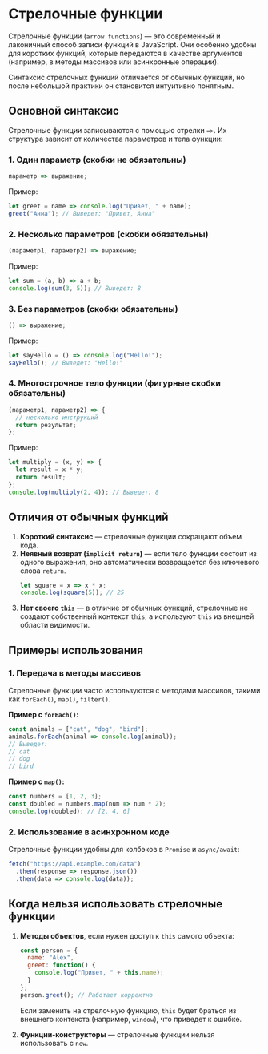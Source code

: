 # Стрелочные функции

Стрелочные функции (`arrow functions`) — это современный и лаконичный способ записи функций в JavaScript. Они особенно удобны для коротких функций, которые передаются в качестве аргументов (например, в методы массивов или асинхронные операции).

Синтаксис стрелочных функций отличается от обычных функций, но после небольшой практики он становится интуитивно понятным.

## Основной синтаксис

Стрелочные функции записываются с помощью стрелки `=>`. Их структура зависит от количества параметров и тела функции:

### 1. Один параметр (скобки не обязательны)
```javascript
параметр => выражение;
```
Пример:
```javascript
let greet = name => console.log("Привет, " + name);
greet("Анна"); // Выведет: "Привет, Анна"
```

### 2. Несколько параметров (скобки обязательны)
```javascript
(параметр1, параметр2) => выражение;
```
Пример:
```javascript
let sum = (a, b) => a + b;
console.log(sum(3, 5)); // Выведет: 8
```

### 3. Без параметров (скобки обязательны)
```javascript
() => выражение;
```
Пример:
```javascript
let sayHello = () => console.log("Hello!");
sayHello(); // Выведет: "Hello!"
```

### 4. Многострочное тело функции (фигурные скобки обязательны)
```javascript
(параметр1, параметр2) => {
  // несколько инструкций
  return результат;
};
```
Пример:
```javascript
let multiply = (x, y) => {
  let result = x * y;
  return result;
};
console.log(multiply(2, 4)); // Выведет: 8
```

## Отличия от обычных функций

1. **Короткий синтаксис** — стрелочные функции сокращают объем кода.
2. **Неявный возврат (`implicit return`)** — если тело функции состоит из одного выражения, оно автоматически возвращается без ключевого слова `return`.
   ```javascript
   let square = x => x * x;
   console.log(square(5)); // 25
   ```
3. **Нет своего `this`** — в отличие от обычных функций, стрелочные не создают собственный контекст `this`, а используют `this` из внешней области видимости.

## Примеры использования

### 1. Передача в методы массивов
Стрелочные функции часто используются с методами массивов, такими как `forEach()`, `map()`, `filter()`.

**Пример с `forEach()`:**
```javascript
const animals = ["cat", "dog", "bird"];
animals.forEach(animal => console.log(animal));
// Выведет:
// cat
// dog
// bird
```

**Пример с `map()`:**
```javascript
const numbers = [1, 2, 3];
const doubled = numbers.map(num => num * 2);
console.log(doubled); // [2, 4, 6]
```

### 2. Использование в асинхронном коде
Стрелочные функции удобны для колбэков в `Promise` и `async/await`:
```javascript
fetch("https://api.example.com/data")
  .then(response => response.json())
  .then(data => console.log(data));
```

## Когда нельзя использовать стрелочные функции

1. **Методы объектов**, если нужен доступ к `this` самого объекта:
   ```javascript
   const person = {
     name: "Alex",
     greet: function() {
       console.log("Привет, " + this.name);
     }
   };
   person.greet(); // Работает корректно
   ```
   Если заменить на стрелочную функцию, `this` будет браться из внешнего контекста (например, `window`), что приведет к ошибке.

2. **Функции-конструкторы** — стрелочные функции нельзя использовать с `new`.

